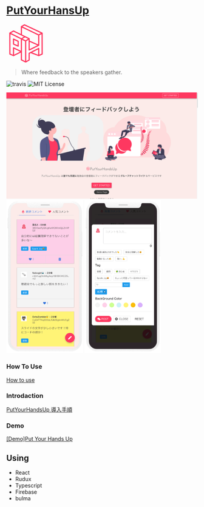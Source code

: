 # [PutYourHansUp](https://pyhu.nkgr.app)

<img src="data:image/svg+xml;base64,PD94bWwgdmVyc2lvbj0iMS4wIiBlbmNvZGluZz0iVVRGLTgiIHN0YW5kYWxvbmU9Im5vIj8+Cjwh%0D%0ARE9DVFlQRSBzdmcgUFVCTElDICItLy9XM0MvL0RURCBTVkcgMS4xLy9FTiIgImh0dHA6Ly93d3cu%0D%0AdzMub3JnL0dyYXBoaWNzL1NWRy8xLjEvRFREL3N2ZzExLmR0ZCI+Cjxzdmcgd2lkdGg9IjEwMCUi%0D%0AIGhlaWdodD0iMTAwJSIgdmlld0JveD0iMCAwIDgwMCA4MDAiIHZlcnNpb249IjEuMSIgeG1sbnM9%0D%0AImh0dHA6Ly93d3cudzMub3JnLzIwMDAvc3ZnIiB4bWxuczp4bGluaz0iaHR0cDovL3d3dy53My5v%0D%0AcmcvMTk5OS94bGluayIgeG1sOnNwYWNlPSJwcmVzZXJ2ZSIgeG1sbnM6c2VyaWY9Imh0dHA6Ly93%0D%0Ad3cuc2VyaWYuY29tLyIgc3R5bGU9ImZpbGwtcnVsZTpldmVub2RkO2NsaXAtcnVsZTpldmVub2Rk%0D%0AO3N0cm9rZS1saW5lY2FwOnJvdW5kO3N0cm9rZS1saW5lam9pbjpyb3VuZDtzdHJva2UtbWl0ZXJs%0D%0AaW1pdDoxMDsiPgogICAgPGcgdHJhbnNmb3JtPSJtYXRyaXgoMC41LDAsMCwwLjUsMCwwKSI+CiAg%0D%0AICAgICAgPGcgdHJhbnNmb3JtPSJtYXRyaXgoMS4xNDQ2MiwwLDAsMS4xNDQ2Miw3NzkuMTk2LDEw%0D%0AODguMTYpIj4KICAgICAgICAgICAgPGcgaWQ9IuODrOOCpOODpOODvC0xIiBzZXJpZjppZD0i44Os%0D%0A44Kk44Ok44O8IDEiPgogICAgICAgICAgICAgICAgPHBhdGggZD0iTTAsLTQ5M0wtMTMyLjU0OSwt%0D%0ANDEzLjY4NkwtMTMyLjU0OSwzNTMuMTg2TDIzLDQzMUwyMiwtMzM3TC0xMzMsLTQxNE0tMTMyLjU0%0D%0AOSwtODYwLjI5MkwtMTMyLjU0OSwtNTY2LjQ3Mk02MjIsLTYyNUwtMjEsLTkyNEwtMTMyLjU0OSwt%0D%0AODYwLjI5Mkw0OTkuMDMsLTU1NS4wMzRMNjIyLC02MjVaTTQ5OS4wMywxOTcuNTE2TDIwNiw4NEw0%0D%0AOTksLTY0TDQ5OS4wMywxOTcuNTE2Wk0xNTAsLTMzNEw0OTkuMTY0LC0xODEuNTY3TTIzLDQzMUwx%0D%0ANTAsMzU3TDE1MCwxMTJMNDk5LjE2NCwtNjQuMDM5TDQ5OS4xNjQsMTk3LjQ2MUw2MjQsMTQxTDYy%0D%0AMiwtNjI1TDQ5OS4xNjQsLTU1NC43MTlMNDk5LjE2NCwtMTgxLjU2N0wxNTAsLTlMMTUwLC00MTlN%0D%0ALTQyMC40OTMsLTQwNC44NzFMLTQyMC40OTMsLTIyMi43MDJMLTI1MC4wNzcsLTE0OS4yNDdMLTI1%0D%0AMC4wNzcsLTMyNS41NEwtNDIwLjQ5MywtNDA0Ljg3MVpNLTQyMC40OTMsMTk3LjQ2MUwtNDIwLjc1%0D%0AMiwtODQuMDE5TS01NTUsLTYyNUwtNTUzLDE0MUwtNDIwLjQ5MywxOTcuNDYxTC0xMzIuNTQ5LDUz%0D%0ALjQ4OEwtNDIwLjQ5MywtODQuMTE3TS00MjAsLTcwMEwxNS44MzUsLTQ4NS4yNDRMMTUwLC00MTlM%0D%0AMjIsLTMzN0wtMTA1Ljg0NCwtNDAwLjMzM0wtNTU1LC02MjVMLTQyMCwtNzAwWiIgc3R5bGU9ImZp%0D%0AbGw6cmdiKDI1NSw0OCw4Nik7ZmlsbC1vcGFjaXR5OjA7ZmlsbC1ydWxlOm5vbnplcm87c3Ryb2tl%0D%0AOnJnYigyNTUsNTYsOTYpO3N0cm9rZS13aWR0aDo0MS45NHB4OyIvPgogICAgICAgICAgICA8L2c+%0D%0ACiAgICAgICAgPC9nPgogICAgPC9nPgo8L3N2Zz4K" style="width: 20%"> 

>  Where feedback to the speakers gather.

![travis](https://travis-ci.org/nkgrnkgr/put-your-hands-up.svg?branch=master)
![MIT License](https://img.shields.io/badge/license-MIT-blue.svg?style=flass)

![alt](./src/images/cap.png)
<img src="https://raw.githubusercontent.com/nkgrnkgr/put-your-hands-up/release_20190307/src/images/s1.png" style="width: 40%"> <img src="https://raw.githubusercontent.com/nkgrnkgr/put-your-hands-up/release_20190307/src/images/s2.png" style="width: 40%">


### How To Use

[How to use](https://pyhu.nkgr.app#howtouse)

### Introdaction

[PutYourHandsUp 導入手順](https://docs.google.com/presentation/d/1jmJge7k_Rkjvru8x8kP6rFPskpx_9JXgYu_L8n2FsCk/edit?usp=sharing)

### Demo

[[Demo]Put Your Hands Up](https://put-your-hands-up-test.firebaseapp.com/events/b8829a6a-5385-4550-b8ad-bc078b578ac7/)

## Using

- React
- Rudux
- Typescript
- Firebase
- bulma